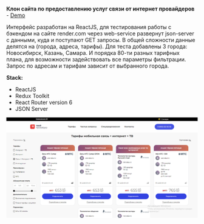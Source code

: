__Клон сайта по предоставлению услуг связи от интернет провайдеров__ - [Demo](https://sergeibesunov.github.io/tvoi-provider/)

Интерфейс разработан на ReactJS, для тестирования работы с бэкендом на сайте render.com через web-service развернут json-server с данными, куда и поступают GET запросы. В общей сложности данные делятся на (города, адреса, тарифы). 
Для теста добавлены 3 города: Новосибирск, Казань, Самара.
И порядка 80-ти разных тарифных плана, для возможности задействовать все параметры фильтрации.
Запрос по адресам и тарифам зависит от выбранного города.

__Stack:__

- ReactJS
- Redux Toolkit 
- React Router version 6
- JSON Server

 ![DemoImg](demo1.png)
